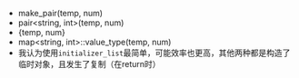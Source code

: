 * make_pair(temp, num)
* pair<string, int>(temp, num)
* {temp, num}
* map<string, int>::value_type(temp, num)
* 我认为使用`initializer_list`最简单，可能效率也更高，其他两种都是构造了临时对象，且发生了复制（在return时）